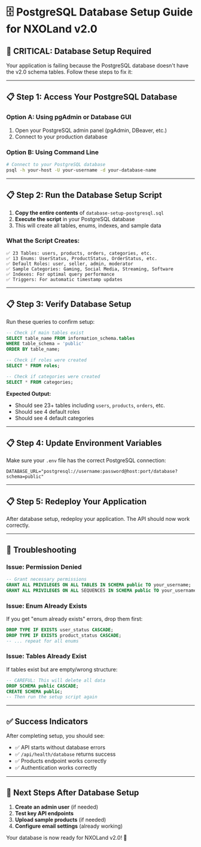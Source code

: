 # 🗄️ **PostgreSQL Database Setup Guide for NXOLand v2.0**

## 🚨 **CRITICAL: Database Setup Required**

Your application is failing because the PostgreSQL database doesn't have the v2.0 schema tables. Follow these steps to fix it:

---

## **📋 Step 1: Access Your PostgreSQL Database**

### **Option A: Using pgAdmin or Database GUI**
1. Open your PostgreSQL admin panel (pgAdmin, DBeaver, etc.)
2. Connect to your production database

### **Option B: Using Command Line**
```bash
# Connect to your PostgreSQL database
psql -h your-host -U your-username -d your-database-name
```

---

## **📋 Step 2: Run the Database Setup Script**

1. **Copy the entire contents** of `database-setup-postgresql.sql`
2. **Execute the script** in your PostgreSQL database
3. This will create all tables, enums, indexes, and sample data

### **What the Script Creates:**
```
✅ 23 Tables: users, products, orders, categories, etc.
✅ 13 Enums: UserStatus, ProductStatus, OrderStatus, etc.  
✅ Default Roles: user, seller, admin, moderator
✅ Sample Categories: Gaming, Social Media, Streaming, Software
✅ Indexes: For optimal query performance
✅ Triggers: For automatic timestamp updates
```

---

## **📋 Step 3: Verify Database Setup**

Run these queries to confirm setup:

```sql
-- Check if main tables exist
SELECT table_name FROM information_schema.tables 
WHERE table_schema = 'public' 
ORDER BY table_name;

-- Check if roles were created  
SELECT * FROM roles;

-- Check if categories were created
SELECT * FROM categories;
```

**Expected Output:**
- Should see 23+ tables including `users`, `products`, `orders`, etc.
- Should see 4 default roles
- Should see 4 default categories

---

## **📋 Step 4: Update Environment Variables**

Make sure your `.env` file has the correct PostgreSQL connection:

```env
DATABASE_URL="postgresql://username:password@host:port/database?schema=public"
```

---

## **📋 Step 5: Redeploy Your Application**

After database setup, redeploy your application. The API should now work correctly.

---

## **🔧 Troubleshooting**

### **Issue: Permission Denied**
```sql
-- Grant necessary permissions
GRANT ALL PRIVILEGES ON ALL TABLES IN SCHEMA public TO your_username;
GRANT ALL PRIVILEGES ON ALL SEQUENCES IN SCHEMA public TO your_username;
```

### **Issue: Enum Already Exists**
If you get "enum already exists" errors, drop them first:
```sql
DROP TYPE IF EXISTS user_status CASCADE;
DROP TYPE IF EXISTS product_status CASCADE;
-- ... repeat for all enums
```

### **Issue: Tables Already Exist**
If tables exist but are empty/wrong structure:
```sql
-- CAREFUL: This will delete all data
DROP SCHEMA public CASCADE;
CREATE SCHEMA public;
-- Then run the setup script again
```

---

## **✅ Success Indicators**

After completing setup, you should see:
- ✅ API starts without database errors
- ✅ `/api/health/database` returns success
- ✅ Products endpoint works correctly
- ✅ Authentication works correctly

---

## **🎯 Next Steps After Database Setup**

1. **Create an admin user** (if needed)
2. **Test key API endpoints**
3. **Upload sample products** (if needed)
4. **Configure email settings** (already working)

Your database is now ready for NXOLand v2.0! 🚀
